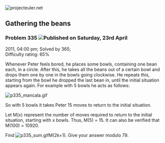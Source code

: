 ![projecteuler.net](images/print_page_logo.png)

## Gathering the beans

### Problem 335 ![](images/icon_info.png)Published on Saturday, 23rd April
2011, 04:00 pm; Solved by 365;  
Difficulty rating: 65%

Whenever Peter feels bored, he places some bowls, containing one bean each, in
a circle. After this, he takes all the beans out of a certain bowl and drops
them one by one in the bowls going clockwise. He repeats this, starting from
the bowl he dropped the last bean in, until the initial situation appears
again. For example with 5 bowls he acts as follows:

![p335_mancala.gif](project/images/p335_mancala.gif)

So with 5 bowls it takes Peter 15 moves to return to the initial situation.

Let M(x) represent the number of moves required to return to the initial
situation, starting with x bowls. Thus, M(5) = 15. It can also be verified
that M(100) = 10920.

Find ![p335_sum.gif](project/images/p335_sum.gif)M(2k+1). Give your answer
modulo 79.

  
  

